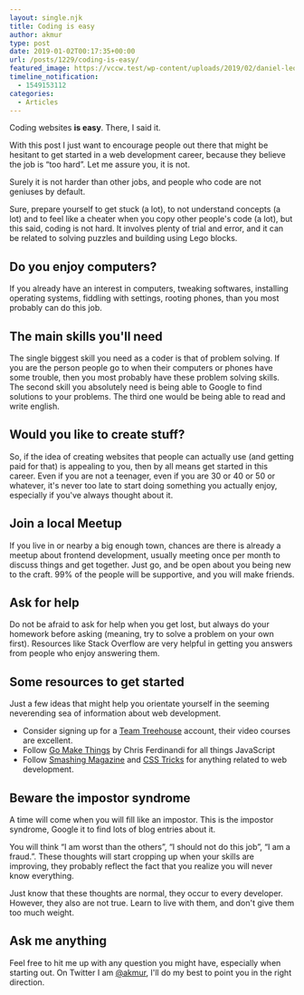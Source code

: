 ```yaml
---
layout: single.njk
title: Coding is easy
author: akmur
type: post
date: 2019-01-02T00:17:35+00:00
url: /posts/1229/coding-is-easy/
featured_image: https://vccw.test/wp-content/uploads/2019/02/daniel-leone-185834-unsplash.jpg
timeline_notification:
  - 1549153112
categories:
  - Articles
---
```


Coding websites **is easy**. There, I said it.

With this post I just want to encourage people out there that might be hesitant to get started in a web development career, because they believe the job is &#8220;too hard&#8221;. Let me assure you, it is not.

Surely it is not harder than other jobs, and people who code are not geniuses by default.

Sure, prepare yourself to get stuck (a lot), to not understand concepts (a lot) and to feel like a cheater when you copy other people's code (a lot), but this said, coding is not hard. It involves plenty of trial and error, and it can be related to solving puzzles and building using Lego blocks.

## Do you enjoy computers?

If you already have an interest in computers, tweaking softwares, installing operating systems, fiddling with settings, rooting phones, than you most probably can do this job.

## The main skills you'll need

The single biggest skill you need as a coder is that of problem solving. If you are the person people go to when their computers or phones have some trouble, then you most probably have these problem solving skills. The second skill you absolutely need is being able to Google to find solutions to your problems. The third one would be being able to read and write english.

## Would you like to create stuff?

So, if the idea of creating websites that people can actually use (and getting paid for that) is appealing to you, then by all means get started in this career. Even if you are not a teenager, even if you are 30 or 40 or 50 or whatever, it's never too late to start doing something you actually enjoy, especially if you've always thought about it.

## Join a local Meetup

If you live in or nearby a big enough town, chances are there is already a meetup about frontend development, usually meeting once per month to discuss things and get together. Just go, and be open about you being new to the craft. 99% of the people will be supportive, and you will make friends.

## Ask for help

Do not be afraid to ask for help when you get lost, but always do your homework before asking (meaning, try to solve a problem on your own first). Resources like Stack Overflow are very helpful in getting you answers from people who enjoy answering them.

## Some resources to get started

Just a few ideas that might help you orientate yourself in the seeming neverending sea of information about web development.

- Consider signing up for a [Team Treehouse][1] account, their video courses are excellent.
- Follow [Go Make Things][2] by Chris Ferdinandi for all things JavaScript
- Follow [Smashing Magazine][3] and [CSS Tricks][4] for anything related to web development.

## Beware the impostor syndrome

A time will come when you will fill like an impostor. This is the impostor syndrome, Google it to find lots of blog entries about it.

You will think &#8220;I am worst than the others&#8221;, &#8220;I should not do this job&#8221;, &#8220;I am a fraud.&#8221;. These thoughts will start cropping up when your skills are improving, they probably reflect the fact that you realize you will never know everything.

Just know that these thoughts are normal, they occur to every developer. However, they also are not true. Learn to live with them, and don't give them too much weight.

## Ask me anything

Feel free to hit me up with any question you might have, especially when starting out. On Twitter I am [@akmur][5], I'll do my best to point you in the right direction.

[1]: https://teamtreehouse.com/
[2]: https://gomakethings.com/
[3]: https://www.smashingmagazine.com/
[4]: https://css-tricks.com/
[5]: https://twitter.com/akmur
